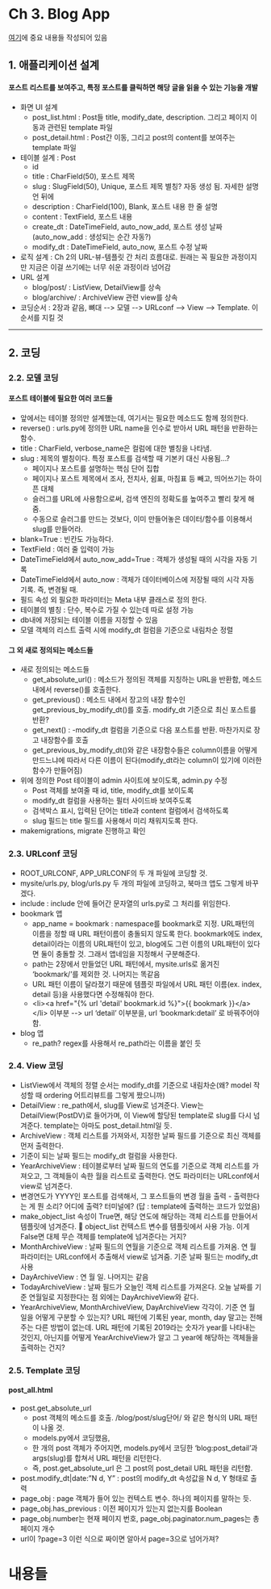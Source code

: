 # Ch 3. Blog App
[여기](#새로운-내용들)에 중요 내용들 작성되어 있음
## 1. 애플리케이션 설계 
#### 포스트 리스트를 보여주고, 특정 포스트를 클릭하면 해당 글을 읽을 수 있는 기능을 개발
- 화면 UI 설계
   - post_list.html : Post들 title, modify_date, description. 그리고 페이지 이동과 관련된 template 파일
   - post_detail.html : Post간 이동, 그리고 post의 content를 보여주는 template 파일
- 테이블 설계 : Post
   - id
   - title : CharField(50), 포스트 제목
   - slug : SlugField(50), Unique, 포스트 제목 별칭? 자동 생성 됨. 자세한 설명언 뒤에
   - description : CharField(100), Blank, 포스트 내용 한 줄 설명
   - content : TextField, 포스트 내용
   - create_dt : DateTimeField, auto_now_add, 포스트 생성 날짜 (auto_now_add : 생성되는 순간 자동?)
   - modify_dt : DateTimeField, auto_now, 포스트 수정 날짜
- 로직 설계 : Ch 2의 URL-뷰-템플릿 간 처리 흐름대로. 원래는 꼭 필요한 과정이지만 지금은 이걸 쓰기에는 너무 쉬운 과정이라 넘어감
- URL 설계
   - blog/post/ : ListView, DetailView를 상속
   - blog/archive/ : ArchiveView 관련 view를 상속
- 코딩순서 : 2장과 같음, 뼈대 --> 모델 --> URLconf --> View --> Template. 이 순서를 지킬 것

---

## 2. 코딩
### 2.2. 모델 코딩
#### 포스트 테이블에 필요한 여러 코드들
- 앞에서는 테이블 정의만 설계했는데, 여기서는 필요한 메소드도 함께 정의한다.
- reverse() : urls.py에 정의한 URL name을 인수로 받아서 URL 패턴을 반환하는 함수.
- title : CharField, verbose_name은 컬럼에 대한 별칭을 나타냄.
- slug : 제목의 별칭이다. 특정 포스트를 검색할 때 기본키 대신 사용됨…?
   - 페이지나 포스트를 설명하는 핵심 단어 집합
   - 페이지나 포스트 제목에서 조사, 전치사, 쉼표, 마침표 등 빼고, 띄어쓰기는 하이픈 대체
   - 슬러그를 URL에 사용함으로써, 검색 엔진의 정확도를 높여주고 빨리 찾게 해줌.
   - 수동으로 슬러그를 만드는 것보다, 이미 만들어놓은 데이터/함수를 이용해서 slug를 만들어라.
- blank=True : 빈칸도 가능하다.
- TextField : 여러 줄 입력이 가능
- DateTimeField에서 auto_now_add=True : 객체가 생성될 때의 시각을 자동 기록
- DateTimeField에서 auto_now : 객체가 데이터베이스에 저장될 때의 시각 자동 기록. 즉, 변경될 때.
- 필드 속성 외 필요한 파라미터는 Meta 내부 클래스로 정의 한다.
- 테이블의 별칭 : 단수, 복수로 가질 수 있는데 따로 설정 가능
- db내에 저장되는 테이블 이름을 지정할 수 있음
- 모델 객체의 리스트 출력 시에 modify_dt 컬럼을 기준으로 내림차순 정렬




#### 그 외 새로 정의되는 메소드들
- 새로 정의되는 메소드들
   - get_absolute_url() : 메소드가 정의된 객체를 지칭하는 URL을 반환함, 메소드 내에서 reverse()를 호출한다.
   - get_previous() : 메소드 내에서 장고의 내장 함수인 get_previous_by_modify_dt()를 호출. modify_dt 기준으로 최신 포스트를 반환?
   - get_next() : -modify_dt 컬럼을 기준으로 다음 포스트를 반환. 마찬가지로 장고 내장함수를 호출
   - get_previous_by_modify_dt()와 같은 내장함수들은 column이름을 어떻게 만드느냐에 따라서 다른 이름이 된다(modify_dt라는 column이 있기에 이러한 함수가 만들어짐)
- 위에 정의한 Post 테이블이 admin 사이트에 보이도록, admin.py 수정
   - Post 객체를 보여줄 때 id, title, modify_dt를 보이도록
   - modify_dt 컬럼을 사용하는 필터 사이드바 보여주도록
   - 검색박스 표시, 입력된 단어는 title과 content 컬럼에서 검색하도록
   - slug 필드는 title 필드를 사용해서 미리 채워지도록 한다.
- makemigrations, migrate 진행하고 확인



### 2.3. URLconf 코딩

- ROOT_URLCONF, APP_URLCONF의 두 개 파일에 코딩할 것.
- mysite/urls.py, blog/urls.py 두 개의 파일에 코딩하고, 북마크 앱도 그렇게 바꾸겠다.
- include : include 안에 들어간 문자열의 urls.py로 그 처리를 위임한다.
- bookmark 앱
   - app_name = bookmark : namespace를 bookmark로 지정. URL패턴의 이름을 정할 때 URL 패턴이름이 충돌되지 않도록 한다. bookmark에도 index, detail이라는 이름의 URL패턴이 있고, blog에도 그런 이름의 URL패턴이 있다면 둘이 충돌할 것. 그래서 앱네임을 지정해서 구분해준다.
   - path는 2장에서 만들었던 URL 패턴에서, mysite.urls로 옮겨진 ‘bookmark/’를 제외한 것. 나머지는 똑같음
   - URL 패턴 이름이 달라졌기 때문에 템플릿 파일에서 URL 패턴 이름(ex. index, detail 등)을 사용했다면 수정해줘야 한다.
   - \<li>\<a href="{% url 'detail' bookmark.id %}">{{ bookmark }}\</a>\</li> 이부분 --> url ‘detail’ 이부분을, url ‘bookmark:detail’ 로 바꿔주어야 함.
- blog 앱
   - re_path? regex를 사용해서 re_path라는 이름을 붙인 듯




### 2.4. View 코딩

- ListView에서 객체의 정렬 순서는 modify_dt를 기준으로 내림차순(왜? model 작성할 때 ordering 어트리뷰트를 그렇게 짰으니까)
- DetailView : re_path에서, slug를 View로 넘겨준다. View는 DetailView(PostDV)로 들어가며, 이 View에 할당된 template로 slug를 다시 넘겨준다. template는 아마도 post_detail.html일 듯.
- ArchiveView : 객체 리스트를 가져와서, 지정한 날짜 필드를 기준으로 최신 객체를 먼저 출력한다.
- 기준이 되는 날짜 필드는 modify_dt 컬럼을 사용한다.
- YearArchiveView : 테이블로부터 날짜 필드의 연도를 기준으로 객체 리스트를 가져오고, 그 객체들이 속한 월을 리스트로 출력한다. 연도 파라미터는 URLconf에서 view로 넘겨준다.
- 변경연도가 YYYY인 포스트를 검색해서, 그 포스트들의 변경 월을 출력 - 출력한다는 게 뭔 소리? 어디에 출력? 터미널에? (답 : template에 출력하는 코드가 있었음)
- make_object_list 속성이 True면, 해당 연도에 해당하는 객체 리스트를 만들어서 템플릿에 넘겨준다.  object_list 컨텍스트 변수를 템플릿에서 사용 가능. 이게 False면 대체 무슨 객체를 template에 넘겨준다는 거지?
- MonthArchiveView : 날짜 필드의 연월을 기준으로 객체 리스트를 가져옴. 연 월 파라미터는 URLconf에서 추출해서 view로 넘겨줌. 기준 날짜 필드는 modify_dt 사용
- DayArchiveView : 연 월 일. 나머지는 같음
- TodayArchiveView : 날짜 필드가 오늘인 객체 리스트를 가져온다. 오늘 날짜를 기준 연월일로 지정한다는 점 외에는 DayArchiveView와 같다.
- YearArchiveView, MonthArchiveView, DayArchiveView 각각이. 기준 연 월 일을 어떻게 구분할 수 있는지? URL 패턴에 기록된 year, month, day 말고는 전해주는 다른 방법이 없는데. URL 패턴에 기록된 2019라는 숫자가 year를 나타내는 것인지, 아닌지를 어떻게 YearArchiveView가 알고 그 year에 해당하는 객체들을 출력하는 건지?


### 2.5. Template 코딩
#### post_all.html
- post.get_absolute_url
   - post 객체의 메소드를 호출. /blog/post/slug단어/ 와 같은 형식의 URL 패턴이 나올 것.
   - models.py에서 코딩했음,
   - 한 개의 post 객체가 주어지면, models.py에서 코딩한 ‘blog:post_detail’과 args(slug)를 합쳐서 URL 패턴을 리턴한다.
   - 즉, post.get_absolute_url 은 그 post의 post_detail URL 패턴을 리턴함.
- post.modify_dt|date:”N d, Y” : post의 modify_dt 속성값을 N d, Y 형태로 출력
- page_obj : page 객체가 들어 있는 컨텍스트 변수. 하나의 페이지를 말하는 듯.
- page_obj.has_previous : 이전 페이지가 있는지 없는지를 Boolean
- page_obj.number는 현재 페이지 번호, page_obj.paginator.num_pages는 총 페이지 개수
- url이 ?page=3 이런 식으로 짜이면 알아서 page=3으로 넘어가져?




#  내용들
